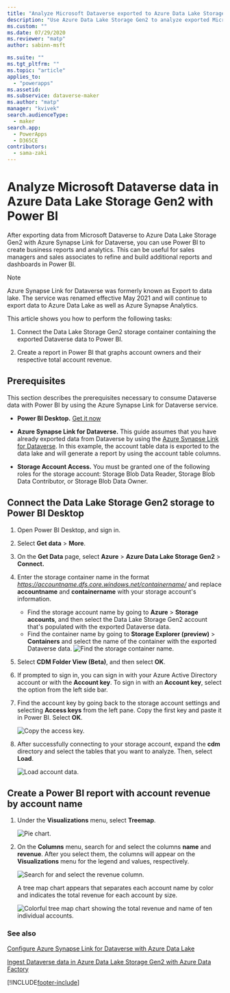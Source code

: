 ```yaml
---
title: "Analyze Microsoft Dataverse exported to Azure Data Lake Storage Gen2 data with Power BI | MicrosoftDocs"
description: "Use Azure Data Lake Storage Gen2 to analyze exported Microsoft Dataverse data"
ms.custom: ""
ms.date: 07/29/2020
ms.reviewer: "matp"
author: sabinn-msft

ms.suite: ""
ms.tgt_pltfrm: ""
ms.topic: "article"
applies_to: 
  - "powerapps"
ms.assetid: 
ms.subservice: dataverse-maker
ms.author: "matp"
manager: "kvivek"
search.audienceType: 
  - maker
search.app: 
  - PowerApps
  - D365CE
contributors:
  - sama-zaki
---
```


# Analyze Microsoft Dataverse data in Azure Data Lake Storage Gen2 with Power BI



After exporting data from Microsoft Dataverse to Azure Data Lake Storage Gen2
with Azure Synapse Link for Dataverse, you can use Power BI to create business
reports and analytics. This can be useful for sales managers and sales associates to refine and build additional reports and dashboards in Power BI.

> [!NOTE]
> Azure Synapse Link for Dataverse was formerly known as Export to data lake. The service was renamed effective May 2021 and will continue to export data to Azure Data Lake as well as Azure Synapse Analytics.

This article shows you how to perform the following tasks:

1. Connect the Data Lake Storage Gen2 storage container containing the exported Dataverse data to Power BI.

2. Create a report in Power BI that graphs account owners and their respective total account revenue.

## Prerequisites

This section describes the prerequisites necessary to consume Dataverse data with Power BI by using the Azure Synapse Link for Dataverse service.

- **Power BI Desktop.** [Get it now](https://powerbi.microsoft.com/downloads/)

- **Azure Synapse Link for Dataverse.** This guide assumes that you have already exported data from Dataverse by using the [Azure Synapse Link for Dataverse](export-to-data-lake.md). In this example, the account table data is exported to the data lake and will generate a report by using the account table columns.

- **Storage Account Access.** You must be granted one of the following roles for the storage account: Storage Blob Data Reader, Storage Blob Data Contributor, or Storage Blob Data Owner.

## Connect the Data Lake Storage Gen2 storage to Power BI Desktop

1. Open Power BI Desktop, and sign in.

1. Select **Get data** > **More**.

1. On the **Get Data** page, select **Azure** > **Azure Data Lake Storage Gen2** > **Connect.**

1. Enter the storage container name in the format<br>*https://accountname.dfs.core.windows.net/containername/* and replace **accountname** and **containername** with your storage account's information.
   -  Find the storage account name by going to **Azure** > **Storage accounts**, and then select the Data Lake Storage Gen2 account that's populated with the exported Dataverse data.
   - Find the container name by going to **Storage Explorer (preview)** > **Containers** and select the name of the container with the exported Dataverse data.
    ![Find the storage container name.](media/find-container-name.png "Find the storage container name")

1. Select **CDM Folder View (Beta)**, and then select **OK**.

1. If prompted to sign in, you can sign in with your Azure Active Directory account or with the **Account key**. To sign in with an **Account key**, select the option from the left side bar.

1. Find the account key by going back to the storage account settings and selecting **Access keys** from the left pane. Copy the first key and paste it in Power BI. Select **OK**.

    ![Copy the access key.](media/copy-access-key.png "Copy the access key")

1. After successfully connecting to your storage account, expand the **cdm** directory and select the tables that you want to analyze. Then, select **Load**.

    ![Load account data.](media/load-account-data.png "Load account data")

## Create a Power BI report with account revenue by account name

1. Under the **Visualizations** menu, select **Treemap**.

    ![Pie chart.](media/pie-chart.png "Pie chart")

2. On the **Columns** menu, search for and select the columns **name** and **revenue**. After you select them, the columns will appear on the **Visualizations** menu for the legend and values, respectively.

    ![Search for and select the revenue column.](media/select-fields.png "Search for and select the revenue column")

   A tree map chart appears that separates each account name by color and indicates the total revenue for each account by size.

    ![Colorful tree map chart showing the total revenue and name of ten individual accounts.](media/account-data-pie-chart.png "Colorful tree map chart showing the total revenue and name of ten individual accounts")

### See also

[Configure Azure Synapse Link for Dataverse with Azure Data Lake](./azure-synapse-link-data-lake.md)

[Ingest Dataverse data in Azure Data Lake Storage Gen2 with Azure Data Factory](export-to-data-lake-data-adf.md)

[!INCLUDE[footer-include](../../includes/footer-banner.md)]

